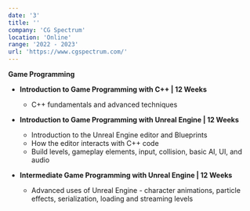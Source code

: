 ```yaml
---
date: '3'
title: ''
company: 'CG Spectrum'
location: 'Online'
range: '2022 - 2023'
url: 'https://www.cgspectrum.com/'
---
```


<b>Game Programming</b>

- <b>Introduction to Game Programming with C++ | 12 Weeks</b>

  - C++ fundamentals and advanced techniques

- <b>Introduction to Game Programming with Unreal Engine | 12 Weeks</b>

  - Introduction to the Unreal Engine editor and Blueprints
  - How the editor interacts with C++ code
  - Build levels, gameplay elements, input, collision, basic AI, UI, and audio

- <b>Intermediate Game Programming with Unreal Engine | 12 Weeks</b>
  - Advanced uses of Unreal Engine - character animations, particle effects, serialization, loading and streaming levels
